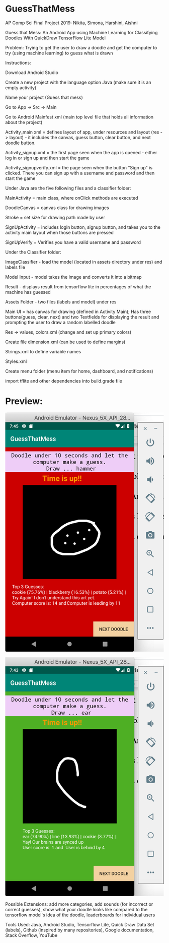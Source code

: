 # GuessThatMess
AP Comp Sci Final Project 2019: Nikita, Simona, Harshini, Aishni 

Guess that Mess: An Android App using Machine Learning for Classifying Doodles With QuickDraw TensorFlow Lite Model

Problem: Trying to get the user to draw a doodle and get the computer to try (using machine learning) to guess what is drawn

Instructions:

Download Android Studio 

Create a new project with the language option Java (make sure it is an empty activity)

Name your project (Guess that mess)

Go to App -> Src -> Main

Go to Android Mainfest xml (main top level file that holds all information about the project)

Activity_main xml = defines layout of app, under resources and layout (res -> layout) - it includes the canvas, guess button, clear button, and next doodle button.

Activity_signup.xml = the first page seen when the app is opened - either log in or sign up and then start the game

Activity_signupverify.xml = the page seen when the button "Sign up" is clicked. There you can sign up with a username and password and then start the game

Under Java are the five following files and a classifier folder:

MainActivity = main class, where onClick methods are executed 

DoodleCanvas = canvas class for drawing images

Stroke = set size for drawing path made by user

SignUpActivity = includes login button, signup button, and takes you to the activity main layout when those buttons are pressed

SignUpVerify = Verifies you have a valid username and password

Under the Classifier folder:

ImageClassifier - load the model (located in assets directory under res) and labels file

Model Input - model takes the image and converts it into a bitmap 

Result -  displays result from tensorflow lite in percentages of what the machine has guessed

Assets Folder - two files (labels and model) under res

Main UI = has canvas for drawing (defined in Activity Main); Has three buttons(guess, clear, next) and two Textfields for displaying the result and prompting the user to draw a random labelled doodle


Res -> values, colors.xml (change and set up primary colors)

Create file dimension.xml (can be used to define margins) 

Strings.xml to define variable names

Styles.xml

Create menu folder (menu item for home, dashboard, and notifications)

import tflite and other dependencies into build.grade file

# Preview:

![Incorrect Guess](/Incorrect.png?raw=true "Incorrect Guess")

![Correct Guess](/Correct.png?raw=true "Correct Guess")



Possible Extensions: add more categories, add sounds (for incorrect or correct guesses), show what your doodle looks like compared to the tensorflow model's idea of the doodle, leaderboards for individual users

Tools Used: Java, Android Studio, Tensorflow Lite, Quick Draw Data Set (labels), Github (inspired by many repositories), Google documentation, Stack Overflow, YouTube

